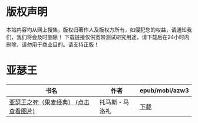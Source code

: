 # 版权声明

本站内容均从网上搜集，版权归著作人及版权方所有，如侵犯您的权益，请通知我们，我们将会及时删除！ 下载链接仅供宽带测试研究用途，请下载后在24小时内删除，请勿用于商业目的。请支持正版！

# 亚瑟王

| 书名 | 作者 | epub/mobi/azw3 |
| --- | --- | --- |
| [亚瑟王之死（果麦经典） (点击查看图片)](https://www.dushupai.com/attachment/2024/06/08/bb9c03f9af6b8dd0.jpg) | 托马斯・马洛礼 | [下载](https://url89.ctfile.com/f/31084289-1357050838-0f3df6?p=8866) |
